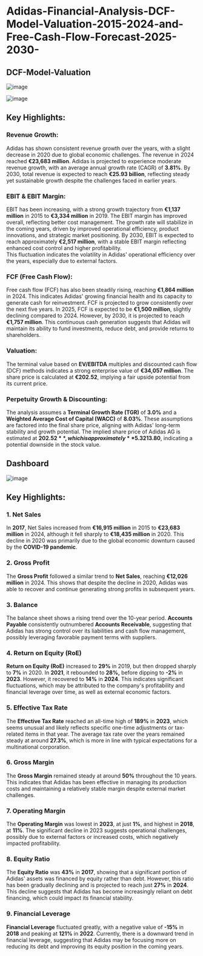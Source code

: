 # Adidas-Financial-Analysis-DCF-Model-Valuation-2015-2024-and-Free-Cash-Flow-Forecast-2025-2030-

##  DCF-Model-Valuation

![image](https://github.com/user-attachments/assets/ee80171d-c006-413d-bdfd-a20cb0b61f1b)

![image](https://github.com/user-attachments/assets/fb6f952d-beca-413d-9ad8-905999e957bd)

##  Key Highlights:

### Revenue Growth:
Adidas has shown consistent revenue growth over the years, with a slight decrease in 2020 due to global economic challenges. The revenue in 2024 reached **€23,683 million**. Adidas is projected to experience moderate revenue growth, with an average annual growth rate (CAGR) of **3.81%**. By 2030, total revenue is expected to reach **€25.93 billion**, reflecting steady yet sustainable growth despite the challenges faced in earlier years.

### EBIT & EBIT Margin:
EBIT has been increasing, with a strong growth trajectory from **€1,137 million** in 2015 to **€3,334 million** in 2019. The EBIT margin has improved overall, reflecting better cost management. The growth rate will stabilize in the coming years, driven by improved operational efficiency, product innovations, and strategic market positioning. By 2030, EBIT is expected to reach approximately **€2,517 million**, with a stable EBIT margin reflecting enhanced cost control and higher profitability.  
This fluctuation indicates the volatility in Adidas' operational efficiency over the years, especially due to external factors.

### FCF (Free Cash Flow):
Free cash flow (FCF) has also been steadily rising, reaching **€1,864 million** in 2024. This indicates Adidas' growing financial health and its capacity to generate cash for reinvestment. FCF is projected to grow consistently over the next five years. In 2025, FCF is expected to be **€1,500 million**, slightly declining compared to 2024. However, by 2030, it is projected to reach **€1,757 million**. This continuous cash generation suggests that Adidas will maintain its ability to fund investments, reduce debt, and provide returns to shareholders.

### Valuation:
The terminal value based on **EV/EBITDA** multiples and discounted cash flow (DCF) methods indicates a strong enterprise value of **€34,057 million**. The share price is calculated at **€202.52**, implying a fair upside potential from its current price.

### Perpetuity Growth & Discounting:
The analysis assumes a **Terminal Growth Rate (TGR)** of **3.0%** and a **Weighted Average Cost of Capital (WACC)** of **8.03%**. These assumptions are factored into the final share price, aligning with Adidas' long-term stability and growth potential. The implied share price of Adidas AG is estimated at **$202.52**, which is approximately **5.3% below** its current share price of **$213.80**, indicating a potential downside in the stock value.

## Dashboard
![image](https://github.com/user-attachments/assets/c7ed5a1d-0e0c-4c4c-bba7-c1fabac2a6a3)

## Key Highlights:

### 1. Net Sales
In **2017**, Net Sales increased from **€16,915 million** in 2015 to **€23,683 million** in 2024, although it fell sharply to **€18,435 million** in 2020. This decline in 2020 was primarily due to the global economic downturn caused by the **COVID-19 pandemic**.

### 2. Gross Profit
The **Gross Profit** followed a similar trend to **Net Sales**, reaching **€12,026 million** in 2024. This shows that despite the decline in 2020, Adidas was able to recover and continue generating strong profits in subsequent years.

### 3. Balance
The balance sheet shows a rising trend over the 10-year period. **Accounts Payable** consistently outnumbered **Accounts Receivable**, suggesting that Adidas has strong control over its liabilities and cash flow management, possibly leveraging favorable payment terms with suppliers.

### 4. Return on Equity (RoE)
**Return on Equity (RoE)** increased to **29%** in 2019, but then dropped sharply to **7%** in 2020. In **2021**, it rebounded to **28%,** before dipping to **-2%** in **2023**. However, it recovered to **14%** in **2024**. This indicates significant fluctuations, which may be attributed to the company's profitability and financial leverage over time, as well as external economic factors.

### 5. Effective Tax Rate
The **Effective Tax Rate** reached an all-time high of **189%** in **2023**, which seems unusual and likely reflects specific one-time adjustments or tax-related items in that year. The average tax rate over the years remained steady at around **27.3%**, which is more in line with typical expectations for a multinational corporation.

### 6. Gross Margin
The **Gross Margin** remained steady at around **50%** throughout the 10 years. This indicates that Adidas has been effective in managing its production costs and maintaining a relatively stable margin despite external market challenges.

### 7. Operating Margin
The **Operating Margin** was lowest in **2023**, at just **1%**, and highest in **2018**, at **11%**. The significant decline in 2023 suggests operational challenges, possibly due to external factors or increased costs, which negatively impacted profitability.

### 8. Equity Ratio
The **Equity Ratio** was **43%** in **2017**, showing that a significant portion of Adidas' assets was financed by equity rather than debt. However, this ratio has been gradually declining and is projected to reach just **27%** in **2024**. This decline suggests that Adidas has become increasingly reliant on debt financing, which could impact its financial stability.

### 9. Financial Leverage
**Financial Leverage** fluctuated greatly, with a negative value of **-15%** in **2018** and peaking at **121%** in **2022**. Currently, there is a downward trend in financial leverage, suggesting that Adidas may be focusing more on reducing its debt and improving its equity position in the coming years.

